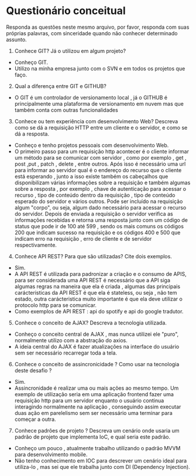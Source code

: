 # Questionário conceitual

Responda as questões neste mesmo arquivo, por favor, responda com suas próprias palavras, com sinceridade quando não conhecer determinado assunto.

1. Conhece GIT? Já o utilizou em algum projeto?
* Conheço GIT. 
* Utilizo na minha empresa junto com o SVN e em todos os projetos que faço.

2. Qual a diferença entre GIT e GITHUB?
* O GIT é um controlador de versionamento local , já o GITHUB é principalmente uma plataforma de versionamento em nuvem mas que também conta com outras funcionalidades

3. Conhece ou tem experiência com desenvolvimento Web? Descreva como se dá a requisição HTTP entre um cliente e o servidor, e como se dá a resposta.
* Conheço e tenho projetos pessoais com desenvolvimento Web.
* O primeiro passo para um requisição http acontecer é o cliente informar um método para se comunicar com servidor , como por exemplo , get , post ,put , patch , delete , entre outros. Após isso é necessário uma url para informar ao servidor qual é o endereço do recurso que o cliente está esperando , junto a isso existe também os cabeçalhos que disponibilizam várias informações sobre a requisição e também algumas sobre a resposta , por exemplo , chave de autenticação para acessar o recurso , tipo de conteúdo dentro da requisição , tipo de conteúdo esperado do servidor e vários outros. Pode ser incluído na requisição algum "corpo", ou seja, algum dado necessário para acessar o recurso do servidor. Depois de enviada a requisição o servidor verifica as informações recebidas e retorna uma resposta junto com um código de status que pode ir de 100 até 599 , sendo os mais comuns os códigos 200 que indicam sucesso na requisição e os códigos 400 e 500 que indicam erro na requisição , erro de cliente e de servidor respectivamente.

4. Conhece API REST? Para que são utilizadas? Cite dois exemplos.
* Sim. 
* A API REST é utilizada para padronizar a criação e o consumo de APIS, para ser considerada uma API REST é necessário que a API siga algumas regras na maneira que ela é criada , algumas das principais carácteristicas da API REST é que ela é stateless, ou seja , não tem estado, outra carácteristica muito importante é que ela deve utilizar o protocolo http para se comunicar. 
* Como exemplos de API REST : api do spotify e api do google tradutor.

5. Conhece o conceito de AJAX? Descreva a tecnologia utilizada.
* Conheço o conceito central de AJAX , mas nunca utilizei ele "puro", normalmente utilizo com a abstração do axios. 
* A ideia central do AJAX é fazer atualizações na interface do usuário sem ser necessário recarregar toda a tela.

6. Conhece o conceito de assincronicidade ? Como usar na tecnologia deste desafio ?
* Sim.
* Assincronidade é realizar uma ou mais ações ao mesmo tempo. Um exemplo de utilização seria em uma aplicação frontend fazer uma requisição http para um servidor enquanto o usuário continua interagindo normalmente na aplicação , conseguindo assim executar duas ação em parelelismo sem ser necessário uma terminar para começar a outra.

7. Conhece padrões de projeto ? Descreva um cenário onde usaria um padrão de projeto que implementa IoC, e qual seria este padrão.
* Conheço um pouco , atualmente trabalho utilizando o padrão MVVM para desenvolvimento mobile. 
* Não tenho conhecimento em IOC para descrever um cenário ideal para utiliza-lo , mas sei que ele trabalha junto com DI (Dependency Injection).


